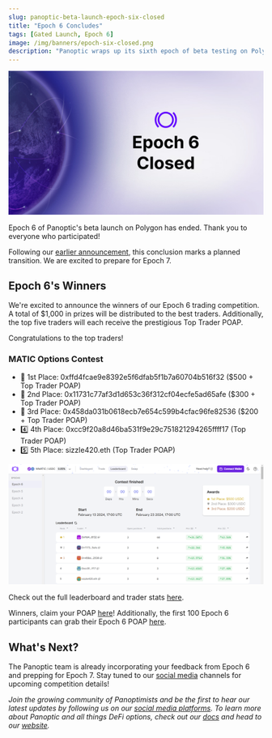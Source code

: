 ```yaml
---
slug: panoptic-beta-launch-epoch-six-closed
title: "Epoch 6 Concludes"
tags: [Gated Launch, Epoch 6]
image: /img/banners/epoch-six-closed.png
description: "Panoptic wraps up its sixth epoch of beta testing on Polygon. Here's the results."
---
```


![](./epoch-six-closed.png)

Epoch 6 of Panoptic's beta launch on Polygon has ended. Thank you to everyone who participated!

Following our [earlier announcement](https://panoptic.xyz/blog/panoptic-beta-launch-epoch-six), this conclusion marks a planned transition. We are excited to prepare for Epoch 7.

## Epoch 6's Winners

We're excited to announce the winners of our Epoch 6 trading competition. A total of $1,000 in prizes will be distributed to the best traders. Additionally, the top five traders will each receive the prestigious Top Trader POAP.

Congratulations to the top traders!

### MATIC Options Contest
-   🥇 1st Place: 0xffd4fcae9e8392e5f6dfab5f1b7a60704b516f32 ($500 + Top Trader POAP)
-   🥈 2nd Place: 0x11731c77af3d1d653c36f312cf04ecfe5ad65afe ($300 + Top Trader POAP)
-   🥉 3rd Place: 0x458da031b0618ecb7e654c599b4cfac96fe82536 ($200 + Top Trader POAP)
-   4️⃣ 4th Place: 0xcc9f20a8d46ba531f9e29c751821294265ffff17 (Top Trader POAP)
-   5️⃣ 5th Place: sizzle420.eth (Top Trader POAP)

![](./leaderboard.png)

Check out the full leaderboard and trader stats [here](https://beta6.panoptic.xyz/leaderboard).

Winners, claim your POAP [here](https://poap.delivery/panoptic-epoch-6-top-trader)! Additionally, the first 100 Epoch 6 participants can grab their Epoch 6 POAP [here](https://poap.delivery/panoptic-epoch-6). 
 

## What's Next?
The Panoptic team is already incorporating your feedback from Epoch 6 and prepping for Epoch 7. Stay tuned to our [social media](https://linktr.ee/panopticxyz) channels for upcoming competition details!

_Join the growing community of Panoptimists and be the first to hear our latest updates by following us on our [social media platforms](https://links.panoptic.xyz/all). To learn more about Panoptic and all things DeFi options, check out our [docs](https://panoptic.xyz/docs/intro) and head to our [website](https://panoptic.xyz/)._
